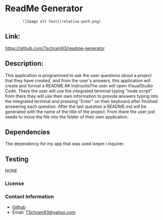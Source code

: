 # ReadMe Generator

            ![Image alt Text](relative-path.png)
            
## Link:
https://github.com/Tschram93/readme-generator

## Description:
This application is programmed to ask the user questions about a project that they have created, and from the user's answers, this application will create and format a README.## InstructioThe user will open VisualStudio Code. There the user will use the integrated terminal typing "node script" from there they will use their own information to provide answers typing into the integrated terminal and pressing "Enter" on their keyboard after finished answering each question. After the last question a README.md will be generated with the name of the title of the project. From there the user just needs to move the file into the folder of their own application.
 ## Dependencies 
 The dependency for my app that was used isnpm i inquirer.

## Testing
NONE

 ### License
 
### Contact Information
* [Github](https://github.com/Tschram93)
* Email:  TSchram93@yahoo.com
            